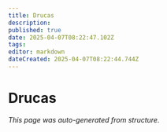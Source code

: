 ```yaml
---
title: Drucas
description: 
published: true
date: 2025-04-07T08:22:47.102Z
tags: 
editor: markdown
dateCreated: 2025-04-07T08:22:44.744Z
---
```


# Drucas

*This page was auto-generated from structure.*